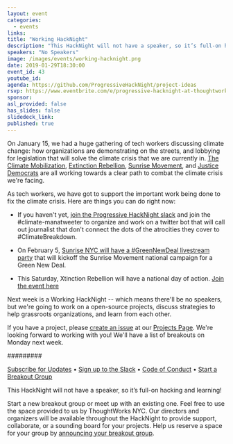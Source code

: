 ```yaml
---
layout: event
categories:
  - events
links:
title: "Working HackNight"
description: "This HackNight will not have a speaker, so it’s full-on hacking and learning!"
speakers: "No Speakers"
image: /images/events/working-hacknight.png
date: 2019-01-29T18:30:00
event_id: 43
youtube_id:
agenda: https://github.com/ProgressiveHackNight/project-ideas
rsvp: https://www.eventbrite.com/e/progressive-hacknight-at-thoughtworks-tickets-52887854998
sponsor:
asl_provided: false
has_slides: false
slidedeck_link:
published: true
---
```


On January 15, we had a huge gathering of tech workers discussing climate change: how organizations are demonstrating on the streets, and lobbying for legislation that will solve the climate crisis that we are currently in. [The Climate Mobilization](https://www.theclimatemobilization.org), [Extinction Rebellion](https://xrebellion.org/nyc), [Sunrise Movement](https://sunrisemovement.org), and [Justice Democrats](https://justicedemocrats.com) are all working towards a clear path to combat the climate crisis we're facing.

As tech workers, we have got to support the important work being done to fix the climate crisis. Here are things you can do right now:

-   If you haven't yet, [join the Progressive HackNight slack](http://bit.ly/joinHackNight) and join the #climate-manatweeter to organize and work on a twitter bot that will call out journalist that don't connect the dots of the atrocities they cover to #ClimateBreakdown.

-   On February 5, [Sunrise NYC will have a #GreenNewDeal livestream party](https://www.facebook.com/events/776068426074419/) that will kickoff the Sunrise Movement national campaign for a Green New Deal.

-   This Saturday, Xtinction Rebellion will have a national day of action. [Join the event here](https://xrebellion.org/nyc)

Next week is a Working HackNight -- which means there'll be no speakers, but we're going to work on a open-source projects, discuss strategies to help grassroots organizations, and learn from each other.

If you have a project, please [create an issue](https://github.com/ProgressiveHackNight/project-ideas/issues/new) at our [Projects Page](https://github.com/ProgressiveHackNight/project-ideas). We're looking forward to working with you! We'll have a list of breakouts on Monday next week.


#########

[Subscribe for Updates](https://proghacknight.us16.list-manage.com/subscribe?u=597c1a32f8812c62dfc1126f5&id=90e62cddff) • [Sign up to the Slack](https://join.slack.com/t/progressivehacknight/shared_invite/enQtMjY4MTkyMzg4OTYxLWU2MGRiZTMwY2NkZDk2ZmJhZDA3NDc5MjAxOWI1MTM1ZjRkYjJmODFkYTc4ZjQzMTJiNTNhNGJiZTEwZjQ0OWQ) • [Code of Conduct](http://www.progressivehacknight.org/culture/2017/07/01/code-of-conduct.html)  • [Start a Breakout Group](https://github.com/ProgressiveHackNight/project-ideas)

This HackNight will not have a speaker, so it’s full-on hacking and learning!

Start a new breakout group or meet up with an existing one. Feel free to use the space provided to us by ThoughtWorks NYC. Our directors and organizers will be available throughout the HackNight to provide support, collaborate, or a sounding board for your projects. Help us reserve a space for your group by [announcing your breakout group](https://github.com/ProgressiveHackNight/project-ideas).
